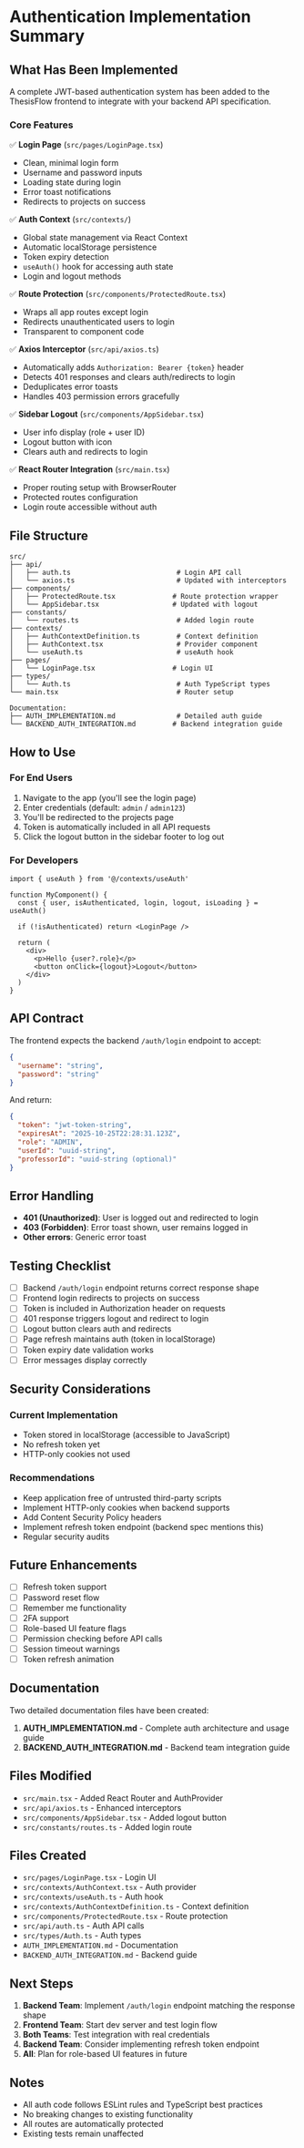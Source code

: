 # Authentication Implementation Summary

## What Has Been Implemented

A complete JWT-based authentication system has been added to the ThesisFlow frontend to integrate with your backend API specification.

### Core Features

✅ **Login Page** (`src/pages/LoginPage.tsx`)
- Clean, minimal login form
- Username and password inputs
- Loading state during login
- Error toast notifications
- Redirects to projects on success

✅ **Auth Context** (`src/contexts/`)
- Global state management via React Context
- Automatic localStorage persistence
- Token expiry detection
- `useAuth()` hook for accessing auth state
- Login and logout methods

✅ **Route Protection** (`src/components/ProtectedRoute.tsx`)
- Wraps all app routes except login
- Redirects unauthenticated users to login
- Transparent to component code

✅ **Axios Interceptor** (`src/api/axios.ts`)
- Automatically adds `Authorization: Bearer {token}` header
- Detects 401 responses and clears auth/redirects to login
- Deduplicates error toasts
- Handles 403 permission errors gracefully

✅ **Sidebar Logout** (`src/components/AppSidebar.tsx`)
- User info display (role + user ID)
- Logout button with icon
- Clears auth and redirects to login

✅ **React Router Integration** (`src/main.tsx`)
- Proper routing setup with BrowserRouter
- Protected routes configuration
- Login route accessible without auth

## File Structure

```
src/
├── api/
│   ├── auth.ts                          # Login API call
│   └── axios.ts                         # Updated with interceptors
├── components/
│   ├── ProtectedRoute.tsx              # Route protection wrapper
│   └── AppSidebar.tsx                  # Updated with logout
├── constants/
│   └── routes.ts                        # Added login route
├── contexts/
│   ├── AuthContextDefinition.ts         # Context definition
│   ├── AuthContext.tsx                  # Provider component
│   └── useAuth.ts                       # useAuth hook
├── pages/
│   └── LoginPage.tsx                   # Login UI
├── types/
│   └── Auth.ts                          # Auth TypeScript types
└── main.tsx                             # Router setup

Documentation:
├── AUTH_IMPLEMENTATION.md               # Detailed auth guide
└── BACKEND_AUTH_INTEGRATION.md         # Backend integration guide
```

## How to Use

### For End Users
1. Navigate to the app (you'll see the login page)
2. Enter credentials (default: `admin` / `admin123`)
3. You'll be redirected to the projects page
4. Token is automatically included in all API requests
5. Click the logout button in the sidebar footer to log out

### For Developers
```tsx
import { useAuth } from '@/contexts/useAuth'

function MyComponent() {
  const { user, isAuthenticated, login, logout, isLoading } = useAuth()
  
  if (!isAuthenticated) return <LoginPage />
  
  return (
    <div>
      <p>Hello {user?.role}</p>
      <button onClick={logout}>Logout</button>
    </div>
  )
}
```

## API Contract

The frontend expects the backend `/auth/login` endpoint to accept:
```json
{
  "username": "string",
  "password": "string"
}
```

And return:
```json
{
  "token": "jwt-token-string",
  "expiresAt": "2025-10-25T22:28:31.123Z",
  "role": "ADMIN",
  "userId": "uuid-string",
  "professorId": "uuid-string (optional)"
}
```

## Error Handling

- **401 (Unauthorized)**: User is logged out and redirected to login
- **403 (Forbidden)**: Error toast shown, user remains logged in
- **Other errors**: Generic error toast

## Testing Checklist

- [ ] Backend `/auth/login` endpoint returns correct response shape
- [ ] Frontend login redirects to projects on success
- [ ] Token is included in Authorization header on requests
- [ ] 401 response triggers logout and redirect to login
- [ ] Logout button clears auth and redirects
- [ ] Page refresh maintains auth (token in localStorage)
- [ ] Token expiry date validation works
- [ ] Error messages display correctly

## Security Considerations

### Current Implementation
- Token stored in localStorage (accessible to JavaScript)
- No refresh token yet
- HTTP-only cookies not used

### Recommendations
- Keep application free of untrusted third-party scripts
- Implement HTTP-only cookies when backend supports
- Add Content Security Policy headers
- Implement refresh token endpoint (backend spec mentions this)
- Regular security audits

## Future Enhancements

- [ ] Refresh token support
- [ ] Password reset flow
- [ ] Remember me functionality
- [ ] 2FA support
- [ ] Role-based UI feature flags
- [ ] Permission checking before API calls
- [ ] Session timeout warnings
- [ ] Token refresh animation

## Documentation

Two detailed documentation files have been created:

1. **AUTH_IMPLEMENTATION.md** - Complete auth architecture and usage guide
2. **BACKEND_AUTH_INTEGRATION.md** - Backend team integration guide

## Files Modified

- `src/main.tsx` - Added React Router and AuthProvider
- `src/api/axios.ts` - Enhanced interceptors
- `src/components/AppSidebar.tsx` - Added logout button
- `src/constants/routes.ts` - Added login route

## Files Created

- `src/pages/LoginPage.tsx` - Login UI
- `src/contexts/AuthContext.tsx` - Auth provider
- `src/contexts/useAuth.ts` - Auth hook
- `src/contexts/AuthContextDefinition.ts` - Context definition
- `src/components/ProtectedRoute.tsx` - Route protection
- `src/api/auth.ts` - Auth API calls
- `src/types/Auth.ts` - Auth types
- `AUTH_IMPLEMENTATION.md` - Documentation
- `BACKEND_AUTH_INTEGRATION.md` - Backend guide

## Next Steps

1. **Backend Team**: Implement `/auth/login` endpoint matching the response shape
2. **Frontend Team**: Start dev server and test login flow
3. **Both Teams**: Test integration with real credentials
4. **Backend Team**: Consider implementing refresh token endpoint
5. **All**: Plan for role-based UI features in future

## Notes

- All auth code follows ESLint rules and TypeScript best practices
- No breaking changes to existing functionality
- All routes are automatically protected
- Existing tests remain unaffected
